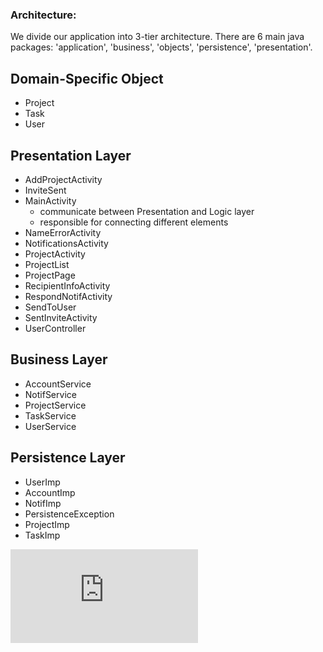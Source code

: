 ### Architecture:

We divide our application into 3-tier architecture. There are 6 main java packages:  'application', 'business', 'objects', 'persistence', 'presentation'.




## Domain-Specific Object

- Project
- Task
- User

## Presentation Layer

- AddProjectActivity
- InviteSent
- MainActivity
  - communicate between Presentation and Logic layer
  - responsible for connecting different elements
- NameErrorActivity
- NotificationsActivity
- ProjectActivity
- ProjectList
- ProjectPage
- RecipientInfoActivity
- RespondNotifActivity
- SendToUser
- SentInviteActivity
- UserController

## Business Layer

- AccountService
- NotifService
- ProjectService
- TaskService
- UserService

## Persistence Layer

- UserImp
- AccountImp
- NotifImp
- PersistenceException
- ProjectImp
- TaskImp


![Architecture diagram](https://code.cs.umanitoba.ca/3350-winter-2021-a03/youtilities-comp3350-a03-group3/-/blob/master/docs/Architecture.md)
